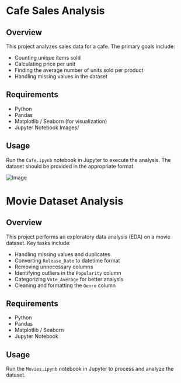 # Cafe Sales Analysis

## Overview
This project analyzes sales data for a cafe. The primary goals include:
- Counting unique items sold
- Calculating price per unit
- Finding the average number of units sold per product
- Handling missing values in the dataset

## Requirements
- Python
- Pandas
- Matplotlib / Seaborn (for visualization)
- Jupyter Notebook
Images/
## Usage
Run the `Cafe.ipynb` notebook in Jupyter to execute the analysis. The dataset should be provided in the appropriate format.

![Image](https://github.com/user-attachments/assets/0f302054-e94e-4643-b511-a931138ecfe4)



# Movie Dataset Analysis

## Overview
This project performs an exploratory data analysis (EDA) on a movie dataset. Key tasks include:
- Handling missing values and duplicates
- Converting `Release_Date` to datetime format
- Removing unnecessary columns
- Identifying outliers in the `Popularity` column
- Categorizing `Vote_Average` for better analysis
- Cleaning and formatting the `Genre` column

## Requirements
- Python
- Pandas
- Matplotlib / Seaborn
- Jupyter Notebook

## Usage
Run the `Movies.ipynb` notebook in Jupyter to process and analyze the dataset.

